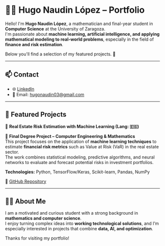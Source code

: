 # 👨‍💻 Hugo Naudin López – Portfolio  

Hello! I'm **Hugo Naudin López**, a mathematician and final-year student in **Computer Science** at the University of Zaragoza.  
I'm passionate about **machine learning, artificial intelligence, and applying mathematical modeling to real-world problems**, especially in the field of **finance and risk estimation**.  

Below you'll find a selection of my featured projects. 🚀  

---

## 📫 Contact  
- 🌐 [LinkedIn](https://www.linkedin.com/in/hugo-naudin/)  
- 📧 Email: hugonaudin03@gmail.com  

---

## 🌟 Featured Projects  

🔹 **Real Estate Risk Estimation with Machine Learning (Lang: 🇪🇸)**  

📘 **Final Degree Project – Computer Engineering & Mathematics**  
This project focuses on the application of **machine learning techniques** to estimate **financial risk metrics** such as Value at Risk (VaR) in the real estate sector.  
The work combines statistical modeling, predictive algorithms, and neural networks to evaluate and forecast potential risks in investment portfolios.  

**Technologies:** Python, TensorFlow/Keras, Scikit-learn, Pandas, NumPy  

🔗 [GitHub Repository](https://github.com/hugonaudinlopez/Estimacion-Riesgo-Inmobiliario-ML)  

---

## 👨‍🔬 About Me  
I am a motivated and curious student with a strong background in **mathematics and computer science**.  
I enjoy turning complex ideas into **working technological solutions**, and I’m especially interested in projects that combine **data, AI, and optimization**.  

Thanks for visiting my portfolio!  
